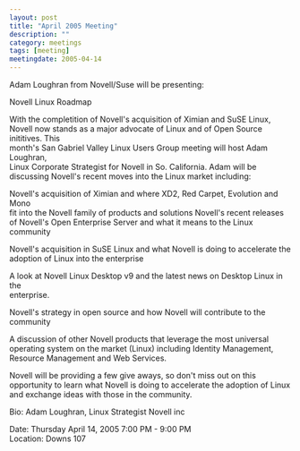 ```yaml
---
layout: post
title: "April 2005 Meeting"
description: ""
category: meetings
tags: [meeting]
meetingdate: 2005-04-14
---
```


Adam Loughran from Novell/Suse will be presenting:                             
                                                                             
Novell Linux Roadmap                                                           
                                                                             
With the completition of Novell's acquisition of Ximian and SuSE Linux, Novell 
now stands as a major advocate of Linux and of Open Source inititives. This    
month's San Gabriel Valley Linux Users Group meeting will host Adam Loughran,  
Linux Corporate Strategist for Novell in So. California. Adam will be          
discussing Novell's recent moves into the Linux market including:              
                                                                             
Novell's acquisition of Ximian and where XD2, Red Carpet, Evolution and Mono   
fit into the Novell family of products and solutions Novell's recent releases  
of Novell's Open Enterprise Server and what it means to the Linux community    
                                                                             
Novell's acquisition in SuSE Linux and what Novell is doing to accelerate the  
adoption of Linux into the enterprise                                          
                                                                             
A look at Novell Linux Desktop v9 and the latest news on Desktop Linux in the  
enterprise.                                                                    
                                                                             
Novell's strategy in open source and how Novell will contribute to the         
community                                                                      
                                                                             
A discussion of other Novell products that leverage the most universal         
operating system on the market (Linux) including Identity Management, Resource 
Management and Web Services.                                                   
                                                                             
Novell will be providing a few give aways, so don't miss out on this           
opportunity to learn what Novell is doing to accelerate the adoption of Linux  
and exchange ideas with those in the community.                                
                                                                             
Bio: Adam Loughran, Linux Strategist Novell inc                                
                                                                             
Date: Thursday April 14, 2005 7:00 PM - 9:00 PM                                  
Location: Downs 107                                         
